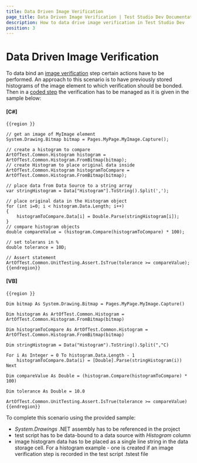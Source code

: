 ```yaml
---
title: Data Driven Image Verification
page_title: Data Driven Image Verification | Test Studio Dev Documentation
description: How to data drive image verification in Test Studio Dev
position: 3
---
```

# Data Driven Image Verification #

To data bind an <a href="/features/recorder/verifications/image-verification" target="_blank">image verification</a> step certain actions have to be performed. An approach to this scenario is to have previously stored histograms of the image element to which verification should be bonded. Then in a <a href="/features/custom-steps/script-step" target="_blank">coded step</a> the verification has to be managed as it is given in the sample below:

#### __[C#]__

    {{region }}

    // get an image of MyImage element
    System.Drawing.Bitmap bitmap = Pages.MyPage.MyImage.Capture();

    // create a histogram to compare
    ArtOfTest.Common.Histogram histogram = ArtOfTest.Common.Histogram.FromBitmap(bitmap);
    // create Histogram to place original data inside
    ArtOfTest.Common.Histogram histogramToCompare = ArtOfTest.Common.Histogram.FromBitmap(bitmap);

    // place data from Data Source to a string array
    var stringHistogram = Data["Histogram"].ToString().Split(',');

    // place original data in the Histogram object
    for (int i=0; i < histogram.Data.Length; i++)
    {
        histogramToCompare.Data[i] = Double.Parse(stringHistogram[i]);
    }
    // compare histogram objects
    double compareValue = (histogram.Compare(histogramToCompare) * 100);

    // set tolerans in %
    double tolerance = 10D;

    // Assert statement 
    ArtOfTest.Common.UnitTesting.Assert.IsTrue(tolerance >= compareValue);
    {{endregion}}

#### __[VB]__

    {{region }}

    Dim bitmap As System.Drawing.Bitmap = Pages.MyPage.MyImage.Capture()

    Dim histogram As ArtOfTest.Common.Histogram = ArtOfTest.Common.Histogram.FromBitmap(bitmap)

    Dim histogramToCompare As ArtOfTest.Common.Histogram = ArtOfTest.Common.Histogram.FromBitmap(bitmap)

    Dim stringHistogram = Data("Histogram").ToString().Split(","C)

    For i As Integer = 0 To histogram.Data.Length - 1
        histogramToCompare.Data(i) = [Double].Parse(stringHistogram(i))
    Next

    Dim compareValue As Double = (histogram.Compare(histogramToCompare) * 100)

    Dim tolerance As Double = 10.0

    ArtOfTest.Common.UnitTesting.Assert.IsTrue(tolerance >= compareValue)
    {{endregion}}

To complete this scenario using the provided sample:

- *System.Drawings* .NET assembly has to be referenced in the project
- test script has to be data-bound to a data source with *Histogram* column
- image histogram data has to be placed as a single line string in the data storage cell. For a histogram example - one is created if an image verification step is recorded in the test script .tstest file
